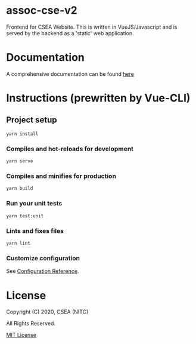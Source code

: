 # assoc-cse-v2

Frontend for CSEA Website. This is written in VueJS/Javascript and is served by the backend as a 'static' web application.

# Documentation

A comprehensive documentation can be found [here](docs/README.md)

# Instructions (prewritten by Vue-CLI)

## Project setup
```
yarn install
```

### Compiles and hot-reloads for development
```
yarn serve
```

### Compiles and minifies for production
```
yarn build
```

### Run your unit tests
```
yarn test:unit
```

### Lints and fixes files
```
yarn lint
```

### Customize configuration
See [Configuration Reference](https://cli.vuejs.org/config/).

# License

Copyright (C) 2020, CSEA (NITC)

All Rights Reserved.

[MIT License](LICENSE)